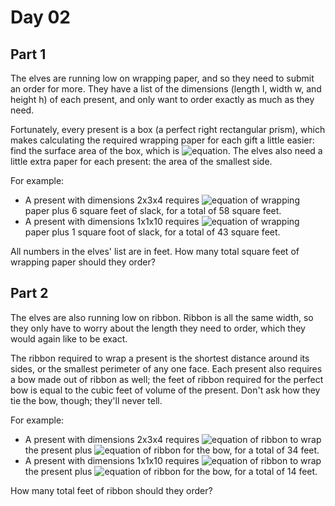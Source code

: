 # Day 02

## Part 1

The elves are running low on wrapping paper, and so they need to submit an order for more. They have a
list of the dimensions (length l, width w, and height h) of each present, and only want to order
exactly as much as they need.

Fortunately, every present is a box (a perfect right rectangular prism), which makes calculating
the required wrapping paper for each gift a little easier: find the surface area of the box,
which is ![equation](https://latex.codecogs.com/png.image?\bg{white}2&space;\times&space;l&space;\times&space;w&space;&plus;&space;2&space;\times&space;w&space;\times&space;h&space;&plus;&space;2&space;\times&space;h&space;\times&space;l).
The elves also need a little extra paper for each present: the
area of the smallest side.

For example:

- A present with dimensions 2x3x4 requires ![equation](https://latex.codecogs.com/png.image?\bg{white}2&space;\times&space;6&space;&plus;&space;2&space;\times12&space;&plus;&space;2&space;\times&space;8&space;=&space;52&space;\textrm{&space;ft}^2)
of wrapping paper plus 6 square feet of slack, for a total of 58 square feet.
- A present with dimensions 1x1x10 requires ![equation](https://latex.codecogs.com/png.image?\bg{white}2&space;\times&space;1&space;&plus;&space;2&space;\times&space;10&space;&plus;&space;2&space;\times&space;10&space;=&space;42&space;\textrm{&space;ft}^2)
of wrapping paper plus 1 square foot of slack, for a total of 43 square feet.

All numbers in the elves' list are in feet. How many total square feet of wrapping paper should they order?

## Part 2

The elves are also running low on ribbon. Ribbon is all the same width, so they only have to worry
about the length they need to order, which they would again like to be exact.

The ribbon required to wrap a present is the shortest distance around its sides, or the smallest
perimeter of any one face. Each present also requires a bow made out of ribbon as well; the feet
of ribbon required for the perfect bow is equal to the cubic feet of volume of the present. Don't
ask how they tie the bow, though; they'll never tell.

For example:

- A present with dimensions 2x3x4 requires ![equation](https://latex.codecogs.com/svg.image?\bg{white}2&plus;2&plus;3&plus;3=10\textrm{&space;ft})
of ribbon to wrap the present plus ![equation](https://latex.codecogs.com/svg.image?\bg{white}2\times3\times\4=24\textrm{&space;ft})
of ribbon for the bow, for a total of 34 feet.
- A present with dimensions 1x1x10 requires ![equation](https://latex.codecogs.com/svg.image?\bg{white}1&plus;1&plus;1&plus;1=4\textrm{&space;ft})
of ribbon to wrap the present plus ![equation](https://latex.codecogs.com/svg.image?\bg{white}1\times\1\times10=10\textrm{&space;ft})
of ribbon for the bow, for a total of 14 feet.

How many total feet of ribbon should they order?
